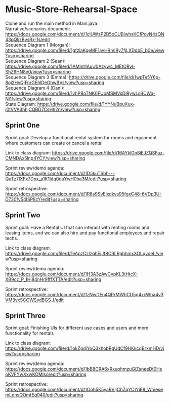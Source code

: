 # Music-Store-Rehearsal-Space
Clone and run the main method in Main.java <br />
Narrative/scenarios document: https://docs.google.com/document/d/1clUWzP2B5oCUBiwhsKCfPovN4zQN43pQIjzBysRx-fs/edit <br />
Sequence Diagram 1 (Morgan): https://drive.google.com/file/d/1gfzlaKgeMF1ayHRmIRy7fjLXDdbE_b0e/view?usp=sharing <br />
Sequence Diagram 2 (Sean):  https://drive.google.com/file/d/1AMmt1AuU0Azyw4_MEtORvI-ShZ6HN8e0/view?usp=sharing <br />
Sequence Diagram 3 (Emma): https://drive.google.com/file/d/1wpTe5Y6p-8oj2HvQjFnrGEhlDeGhwBVs/view?usp=sharing<br />
Sequence Diagram 4 (Dani): https://drive.google.com/file/d/1vhPBoTNK0FUbMSMVsDlRywLsBCWq-Ni1/view?usp=sharing<br />
State Diagram: https://drive.google.com/file/d/1YYNuBpuXux-i0tVVA3hhjCQBD7CsHh2n/view?usp=sharing <br />

## Sprint One
Sprint goal: Develop a functional rental system for rooms and equipment where customers can create or cancel a rental

Link to class diagram: https://drive.google.com/file/d/16AYklGn8iEJZQSFaz-CMNDAx5lnp4YCY/view?usp=sharing

Sprint review/demo agenda: https://docs.google.com/document/d/1D5kuTSbh---QuTz7IXFx7Dpx_a1K1ldq0duYwH0ha3M/edit?usp=sharing

Sprint retrospective: https://docs.google.com/document/d/1R8s9SvEixdkvs95fgxC48-6VDp3U-D730fv54ISP8cY/edit?usp=sharing

## Sprint Two
Sprint goal: Have a Rental UI that can interact with renting rooms and leasing items, and we can also hire and pay functional employees and repair techs. 

Link to class diagram: https://drive.google.com/file/d/1eApzCzlzqhEjJf8CRLRgbhmxXOLqydeL/view?usp=sharing

Sprint review/demo agenda: https://docs.google.com/document/d/1H3A3zAwCvpKL3tHtcX-XB9cz_P_IHj84nHr9fffXTTA/edit?usp=sharing

Sprint retrospective: https://docs.google.com/document/d/1zNwDEn4QRrMWhCU5g4xcWha4v3VM3vxSCOWSvdBGS_I/edit

## Sprint Three
Sprint goal: Finishing UIs for different use cases and users and more functionality for rentals

Link to class diagram: https://drive.google.com/file/d/1okZgdjYoQ3xhobRgUdCf9HKkcqBrxmHD/view?usp=sharing

Sprint review/demo agenda: https://docs.google.com/document/d/1bB8CRA6xRxuphmzuGiZsneeDt0HsoKVFYwXxwKOMlso/edit?usp=sharing

Sprint retrospective: https://docs.google.com/document/d/1Ooh5K5yaRVIjChZqYCYriE8_WmesemLdnsQOmfEq940/edit?usp=sharing
